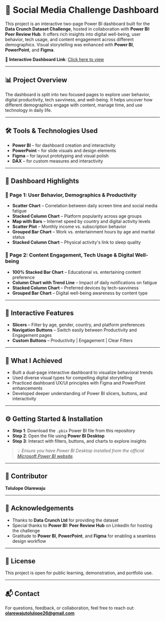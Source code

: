 # 📱 Social Media Challenge Dashboard  
This project is an interactive two-page Power BI dashboard built for the **Data Crunch Dataset Challenge**, hosted in collaboration with **Power BI: Peer Review Hub**. It offers rich insights into digital well-being, user behavior, tech usage, and content engagement across different demographics. Visual storytelling was enhanced with **Power BI**, **PowerPoint**, and **Figma**.

🔗 **Interactive Dashboard Link**: [Click here to view](https://app.powerbi.com/links/nSmwpk99VU?ctid=e3f2ebb3-0810-4959-8e05-6cecd8c00ff2&pbi_source=linkShare)

---

## 📊 Project Overview  
The dashboard is split into two focused pages to explore user behavior, digital productivity, tech savviness, and well-being. It helps uncover how different demographics engage with content, manage time, and use technology in daily life.

---

## 🛠 Tools & Technologies Used  
- **Power BI** – for dashboard creation and interactivity  
- **PowerPoint** – for slide visuals and design elements  
- **Figma** – for layout prototyping and visual polish  
- **DAX** – for custom measures and interactivity

---

## 📌 Dashboard Highlights  

### 🔹 Page 1: User Behavior, Demographics & Productivity  
- **Scatter Chart** – Correlation between daily screen time and social media fatigue  
- **Stacked Column Chart** – Platform popularity across age groups  
- **Map with Bars** – Internet speed by country and digital activity levels  
- **Scatter Plot** – Monthly income vs. subscription behavior  
- **Grouped Bar Chart** – Work vs. entertainment hours by age and marital status  
- **Stacked Column Chart** – Physical activity's link to sleep quality  

### 🔹 Page 2: Content Engagement, Tech Usage & Digital Well-being  
- **100% Stacked Bar Chart** – Educational vs. entertaining content preference  
- **Column Chart with Trend Line** – Impact of daily notifications on fatigue  
- **Stacked Column Chart** – Preferred devices by tech-savviness  
- **Grouped Bar Chart** – Digital well-being awareness by content type  

---

## 🧠 Interactive Features  
- **Slicers** – Filter by age, gender, country, and platform preferences  
- **Navigation Buttons** – Switch easily between Productivity and Engagement pages  
- **Custom Buttons** – Productivity | Engagement | Clear Filters  

---

## 🚀 What I Achieved  
- Built a dual-page interactive dashboard to visualize behavioral trends  
- Used diverse visual types for compelling digital storytelling  
- Practiced dashboard UX/UI principles with Figma and PowerPoint enhancements  
- Developed deeper understanding of Power BI slicers, buttons, and interactivity  

---

## ⚙️ Getting Started & Installation  
- **Step 1**: Download the `.pbix` Power BI file from this repository  
- **Step 2**: Open the file using **Power BI Desktop**  
- **Step 3**: Interact with filters, buttons, and charts to explore insights  

> 💡 *Ensure you have Power BI Desktop installed from the official [Microsoft Power BI website](https://powerbi.microsoft.com).*

---

## 👤 Contributor  
**Tolulope Olarewaju**

---

## 🙏 Acknowledgements  
- Thanks to **Data Crunch Ltd** for providing the dataset  
- Special thanks to **Power BI: Peer Review Hub** on LinkedIn for hosting the challenge  
- Gratitude to **Power BI**, **PowerPoint**, and **Figma** for enabling a seamless design workflow

---

## 📜 License  
This project is open for public learning, demonstration, and portfolio use.

---

## 📬 Contact  
For questions, feedback, or collaboration, feel free to reach out: **olarewajutolulope26@gmail.com**
